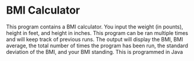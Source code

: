 # BMI Calculator
This program contains a BMI calculator. You input the weight (in pounts), height in feet, and height in inches. This program can be ran multiple times and will keep track of previous runs.
The output will display the BMI, BMI average, the total number of times the program has been run, the standard deviation of the BMI, and your BMI standing.
This is programmed in Java
